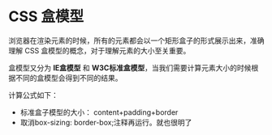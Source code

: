 # CSS 盒模型

浏览器在渲染元素的时候，所有的元素都会以一个矩形盒子的形式展示出来，准确理解 CSS 盒模型的概念，对于理解元素的大小至关重要。

盒模型又分为 **IE盒模型** 和 **W3C标准盒模型**，当我们需要计算元素大小的时候根据不同的盒模型会得到不同的结果。

计算公式如下：

* 标准盒子模型的大小：   content+padding+border
* 取消box-sizing: border-box;注释再运行。就也很明了



